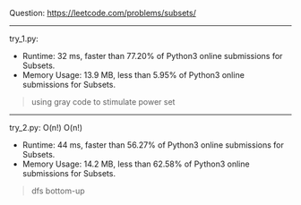 Question: https://leetcode.com/problems/subsets/

---

try_1.py:
* Runtime: 32 ms, faster than 77.20% of Python3 online submissions for Subsets.
* Memory Usage: 13.9 MB, less than 5.95% of Python3 online submissions for Subsets.

> using gray code to stimulate power set

---

try_2.py: O(n!) O(n!)

* Runtime: 44 ms, faster than 56.27% of Python3 online submissions for Subsets.
* Memory Usage: 14.2 MB, less than 62.58% of Python3 online submissions for Subsets.

> dfs bottom-up
